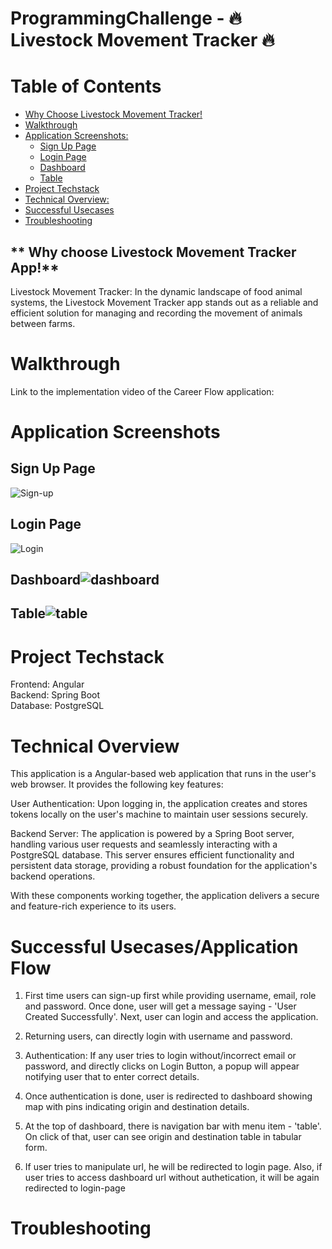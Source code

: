 # ProgrammingChallenge - 🔥 Livestock Movement Tracker 🔥

# Table of Contents  
- [Why Choose Livestock Movement Tracker!](#-why-choose-livestock-movement-tracker)
- [Walkthrough](#walkthrough)
- [Application Screenshots:](#application-screenshots)
  - [Sign Up Page](#sign-up-page)
  - [Login Page](#login-page)
  - [Dashboard](#dashboard)
  - [Table](#table)
- [Project Techstack](#project-techstack)
- [Technical Overview:](#technical-overview)
- [Successful Usecases](#successful-usecases)
- [Troubleshooting](#troubleshooting)



## ** Why choose Livestock Movement Tracker App!**

Livestock Movement Tracker: In the dynamic landscape of food animal systems, the Livestock Movement Tracker app stands out as a reliable and efficient solution for managing and recording the movement of animals between farms. 

# Walkthrough

Link to the implementation video of the Career Flow application: 



# Application Screenshots
 
## Sign Up Page

![Sign-up](https://github.com/Diksha-Maurya/Programming-Challenge-Lab/assets/27075012/e0c24f29-c1c0-4f17-9f2a-19e81cbaa91f)


## Login Page

![Login](https://github.com/Diksha-Maurya/Programming-Challenge-Lab/assets/27075012/d8d18bb0-e123-4ca4-94fb-23ef000b2e85)


## Dashboard![dashboard](https://github.com/Diksha-Maurya/Programming-Challenge-Lab/assets/27075012/9dbcb5da-44ca-41ac-97a9-f89cbfa0bb17)




## Table![table](https://github.com/Diksha-Maurya/Programming-Challenge-Lab/assets/27075012/24075a28-02f6-4ef6-9656-d27a8f4630db)




# Project Techstack

Frontend: Angular </br>
Backend: Spring Boot </br>
Database: PostgreSQL </br>

# Technical Overview

This application is a Angular-based web application that runs in the user's web browser. It provides the following key features:

User Authentication: Upon logging in, the application creates and stores tokens locally on the user's machine to maintain user sessions securely.

Backend Server: The application is powered by a Spring Boot server, handling various user requests and seamlessly interacting with a PostgreSQL database. This server ensures efficient functionality and persistent data storage, providing a robust foundation for the application's backend operations.

With these components working together, the application delivers a secure and feature-rich experience to its users.


# Successful Usecases/Application Flow

1. First time users can sign-up first while providing username, email, role and password. Once done, user will get a message saying - 'User Created Successfully'. Next, user can login and access the application.

2. Returning users, can directly login with username and password.

3. Authentication: If any user tries to login without/incorrect email or password, and directly clicks on Login Button, a popup will appear notifying user that to enter correct details.

4. Once authentication is done, user is redirected to dashboard showing map with pins indicating origin and destination details.

5. At the top of dashboard, there is navigation bar with menu item - 'table'. On click of that, user can see origin and destination table in tabular form.

6. If user tries to manipulate url, he will be redirected to login page. Also, if user tries to access dashboard url without authetication, it will be again redirected to login-page


# Troubleshooting

